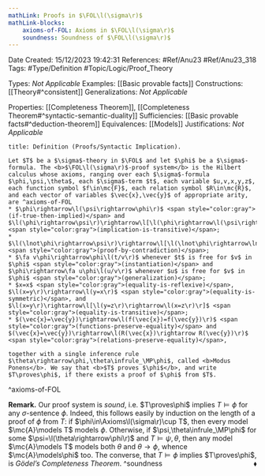 ```yaml
---
mathLink: Proofs in $\FOL\l(\sigma\r)$
mathLink-blocks:
    axioms-of-FOL: Axioms in $\FOL\l(\sigma\r)$
    soundness: Soundness of $\FOL\l(\sigma\r)$
---
```


<div class="topSpace"></div>

Date Created: 15/12/2023 19:42:31
References: #Ref/Anu23 #Ref/Anu23_318
Tags: #Type/Definition #Topic/Logic/Proof_Theory

Types: <i>Not Applicable</i>
Examples: [[Basic provable facts]]
Constructions: [[Theory#^consistent]]
Generalizations: <i>Not Applicable</i>

Properties: [[Completeness Theorem]], [[Completeness Theorem#^syntactic-semantic-duality]]
Sufficiencies: [[Basic provable facts#^deduction-theorem]]
Equivalences: [[Models]]
Justifications: <i>Not Applicable</i>

``` ad-Definition
title: Definition (Proofs/Syntactic Implication).

Let $T$ be a $\sigma$-theory in $\FOL$ and let $\phi$ be a $\sigma$-formula. The <b>$\FOL\l(\sigma\r)$-proof system</b> is the Hilbert calculus whose axioms, ranging over each $\sigma$-formula $\phi,\psi,\theta$, each $\sigma$-term $t$, each variable $u,v,x,y,z$, each function symbol $f\in\mc{F}$, each relation symbol $R\in\mc{R}$, and each vector of variables $\vec{x},\vec{y}$ of appropriate arity, are ^axioms-of-FOL
* $\phi\rightarrow\l(\psi\rightarrow\phi\r)$ <span style="color:gray">(if-true-then-implied)</span> and $\l(\phi\rightarrow\psi\r)\rightarrow\l[\l(\phi\rightarrow\l(\psi\rightarrow\theta\r)\r)\rightarrow\l(\phi\rightarrow\theta\r)\r]$ <span style="color:gray">(implication-is-transitive)</span>;
* $\l(\lnot\phi\rightarrow\psi\r)\rightarrow\l[\l(\lnot\phi\rightarrow\lnot\psi\r)\rightarrow\phi\r]$ <span style="color:gray">(proof-by-contradiction)</span>;
* $\fa v\phi\rightarrow\phi\l(t/v\r)$ whenever $t$ is free for $v$ in $\phi$ <span style="color:gray">(instantiation)</span> and $\phi\rightarrow\fa u\phi\l(u/v\r)$ whenever $u$ is free for $v$ in $\phi$ <span style="color:gray">(generalization)</span>;
* $x=x$ <span style="color:gray">(equality-is-reflexive)</span>, $\l(x=y\r)\rightarrow\l(y=x\r)$ <span style="color:gray">(equality-is-symmetric)</span>, and $\l(x=y\r)\rightarrow\l[\l(y=z\r)\rightarrow\l(x=z\r)\r]$ <span style="color:gray">(equality-is-transitive)</span>;
* $(\vec{x}=\vec{y})\rightarrow\l(f(\vec{x})=f(\vec{y})\r)$ <span style="color:gray">(functions-preserve-equality)</span> and $(\vec{x}=\vec{y})\rightarrow\l(R(\vec{x})\rightarrow R(\vec{y})\r)$ <span style="color:gray">(relations-preserve-equality)</span>,

together with a single inference rule $\theta\rightarrow\phi,\theta\infrule_\MP\phi$, called <b>Modus Ponens</b>. We say that <b>$T$ proves $\phi$</b>, and write $T\proves\phi$, if there exists a proof of $\phi$ from $T$.

```
^axioms-of-FOL

<b>Remark.</b> Our proof system is <i>sound</i>, i.e. $T\proves\phi$ implies $T\models\phi$ for any $\sigma$-sentence $\phi$. Indeed, this follows easily by induction on the length of a proof of $\phi$ from $T$: if $\phi\in\Axioms\l(\sigma\r)\cup T$, then every model $\mc{A}\models T$ models $\phi$. Otherwise, if $\psi,\theta\infrule_\MP\phi$ for some $\psi=\l(\theta\rightarrow\phi\r)$ and $T\models\psi,\theta$, then any model $\mc{A}\models T$ models both $\theta$ and $\theta\rightarrow\phi$, whence $\mc{A}\models\phi$ too. The converse, that $T\models\phi$ implies $T\proves\phi$, is <i>Gödel’s Completeness Theorem</i>.<span style="float:right;">$\blacklozenge$</span> ^soundness
